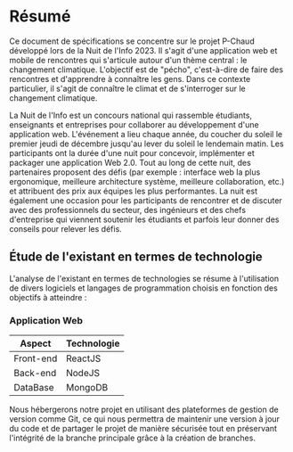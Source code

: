 # Résumé

Ce document de spécifications se concentre sur le projet P-Chaud développé lors de la Nuit de l'Info 2023. Il s'agit d'une application web et mobile de rencontres qui s'articule autour d'un thème central : le changement climatique. L'objectif est de "pécho", c'est-à-dire de faire des rencontres et d'apprendre à connaître les gens. Dans ce contexte particulier, il s'agit de connaître le climat et de s'interroger sur le changement climatique.

La Nuit de l'Info est un concours national qui rassemble étudiants, enseignants et entreprises pour collaborer au développement d'une application web. L'événement a lieu chaque année, du coucher du soleil le premier jeudi de décembre jusqu'au lever du soleil le lendemain matin. Les participants ont la durée d'une nuit pour concevoir, implémenter et packager une application Web 2.0. Tout au long de cette nuit, des partenaires proposent des défis (par exemple : interface web la plus ergonomique, meilleure architecture système, meilleure collaboration, etc.) et attribuent des prix aux équipes les plus performantes. La nuit est également une occasion pour les participants de rencontrer et de discuter avec des professionnels du secteur, des ingénieurs et des chefs d'entreprise qui viennent soutenir les étudiants et parfois leur donner des conseils pour relever les défis.

## Étude de l'existant en termes de technologie

L'analyse de l'existant en termes de technologies se résume à l'utilisation de divers logiciels et langages de programmation choisis en fonction des objectifs à atteindre :

### Application Web

| Aspect      | Technologie |
|-------------|-------------|
| Front-end   | ReactJS     |
| Back-end    | NodeJS      |
| DataBase    | MongoDB     |

Nous hébergerons notre projet en utilisant des plateformes de gestion de version comme Git, ce qui nous permettra de maintenir une version à jour du code et de partager le projet de manière sécurisée tout en préservant l'intégrité de la branche principale grâce à la création de branches.
